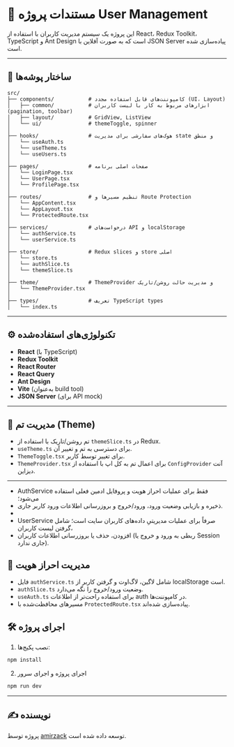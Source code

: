 
# 📘 مستندات پروژه User Management

این پروژه یک سیستم مدیریت کاربران با استفاده از React، Redux Toolkit، TypeScript و Ant Design است که به صورت آفلاین با JSON Server پیاده‌سازی شده است.

---

## 📁 ساختار پوشه‌ها

```
src/
├── components/           # کامپوننت‌های قابل استفاده مجدد (UI، Layout)
│   ├── common/           # ابزارهای مربوط به کار با لیست کاربران (pagination, toolbar)
│   ├── layout/           # GridView, ListView
│   └── ui/               # themeToggle, spinner
│
├── hooks/                # هوک‌های سفارشی برای مدیریت state و منطق
│   └── useAuth.ts
│   └── useTheme.ts
│   └── useUsers.ts
│
├── pages/                # صفحات اصلی برنامه
│   └── LoginPage.tsx
│   └── UserPage.tsx
│   └── ProfilePage.tsx
│
├── routes/               # تنظیم مسیرها و Route Protection
│   └── AppContent.tsx
│   └── AppLayout.tsx
│   └── ProtectedRoute.tsx
│
├── services/             # درخواست‌های API و localStorage
│   └── authService.ts
│   └── userService.ts
│
├── store/                # Redux slices و store اصلی
│   └── store.ts
│   └── authSlice.ts
│   └── themeSlice.ts
│
├── theme/                # ThemeProvider و مدیریت حالت روشن/تاریک
│   └── ThemeProvider.tsx
│
├── types/                # تعریف TypeScript types
│   └── index.ts
```

---

## ⚙️ تکنولوژی‌های استفاده‌شده

- **React** (با TypeScript)
- **Redux Toolkit**
- **React Router**
- **React Query**
- **Ant Design**
- **Vite** (به‌عنوان build tool)
- **JSON Server** (برای API mock)

---

## 🎨 مدیریت تم (Theme)

- تم روشن/تاریک با استفاده از `themeSlice.ts` در Redux.
- `useTheme.ts` برای دسترسی به تم و تغییر آن.
- `ThemeToggle.tsx` برای تغییر توسط کاربر.
- `ThemeProvider.tsx` برای اعمال تم به کل اپ با استفاده از `ConfigProvider` آنت دیزاین.

---

 * AuthService فقط برای عملیات احراز هویت و پروفایل ادمین فعلی استفاده می‌شود؛
 * ذخیره و بازیابی وضعیت ورود، ورود/خروج و بروزرسانی اطلاعات ورود کاربر جاری.
 *
 * UserService صرفاً برای عملیات مدیریتیِ داده‌های کاربران سایت است؛ شامل گرفتن لیست کاربران،
 * افزودن، حذف یا بروزرسانی اطلاعات کاربران (ربطی به ورود و خروج یا Session جاری ندارد).


## 🔐 مدیریت احراز هویت

- فایل `authService.ts` شامل لاگین، لاگ‌اوت و گرفتن کاربر از localStorage است.
- `authSlice.ts` وضعیت ورود/خروج را نگه می‌دارد.
- `useAuth.ts` برای استفاده راحت‌تر از اطلاعات auth در کامپوننت‌ها.
- مسیرهای محافظت‌شده با `ProtectedRoute.tsx` پیاده‌سازی شده‌اند.

## 🛠 اجرای پروژه

1. نصب پکیج‌ها:
```bash
npm install
```

2. اجرای پروژه و اجرای سرور 
```bash
npm run dev
```

---

## ✍️ نویسنده

پروژه توسط [amirzack](https://github.com/amirzack) توسعه داده شده است.
